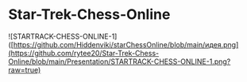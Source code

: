# Star-Trek-Chess-Online
![STARTRACK-CHESS-ONLINE-1]([https://github.com/Hiddenviki/starChessOnline/blob/main/идея.png](https://github.com/rytee20/Star-Trek-Chess-Online/blob/main/Presentation/STARTRACK-CHESS-ONLINE-1.png?raw=true)
